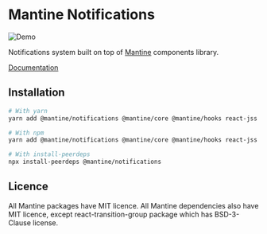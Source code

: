 # Mantine Notifications

![Demo](https://github.com/mantinedev/mantine/blob/master/src/mantine-notifications/demo.gif)

Notifications system built on top of [Mantine](https://mantine.dev/) components library.

[Documentation](https://mantine.dev/others/notifications/)

## Installation

```sh
# With yarn
yarn add @mantine/notifications @mantine/core @mantine/hooks react-jss

# With npm
yarn add @mantine/notifications @mantine/core @mantine/hooks react-jss

# With install-peerdeps
npx install-peerdeps @mantine/notifications
```

## Licence

All Mantine packages have MIT licence. All Mantine dependencies also have MIT licence, except react-transition-group package which has BSD-3-Clause license.
